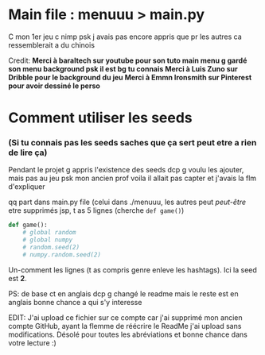 # Main file : menuuu > main.py

C mon 1er jeu c nimp psk j avais pas encore appris que pr les autres ca ressemblerait a du chinois

Credit:
**Merci à baraltech sur youtube pour son tuto main menu g gardé son menu background psk il est bg tu connais
Merci à Luis Zuno sur Dribble pour le background du jeu
Merci à Emmn Ironsmith sur Pinterest pour avoir dessiné le perso**


# Comment utiliser les seeds

### (Si tu connais pas les seeds saches que ça sert peut etre a rien de lire ça)
Pendant le projet g appris l'existence des seeds dcp g voulu les ajouter, mais pas au jeu psk mon ancien prof voila il allait pas capter et j'avais la flm d'expliquer

qq part dans main.py file (celui dans ./menuuu, les autres peut *peut-être* etre supprimés jsp, t as 5 lignes (cherche `def game()`)
```py
def game():
    # global random
    # global numpy
    # random.seed(2)
    # numpy.random.seed(2)
```
Un-comment les lignes (t as compris genre enleve les hashtags).
Ici la seed est **2**.

PS: de base ct en anglais dcp g changé le readme mais le reste est en anglais bonne chance a qui s'y interesse

EDIT: J'ai upload ce fichier sur ce compte car j'ai supprimé mon ancien compte GitHub, ayant la flemme de réécrire le ReadMe j'ai upload sans modifications. Désolé pour toutes les abréviations et bonne chance dans votre lecture :)
